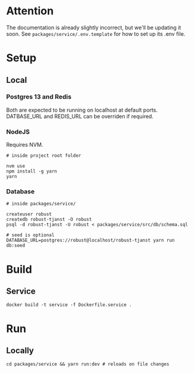 # Attention
The documentation is already slightly incorrect, but we'll be updating it soon. See `packages/service/.env.template` for how to set up its .env file.


# Setup
## Local
### Postgres 13 and Redis
Both are expected to be running on localhost at default ports. DATBASE_URL and REDIS_URL can be overriden if required.

### NodeJS
Requires NVM.

```
# inside project root folder

nvm use
npm install -g yarn
yarn
```

### Database
```
# inside packages/service/ 

createuser robust
createdb robust-tjanst -O robust
psql -d robust-tjanst -U robust < packages/service/src/db/schema.sql

# seed is optional
DATABASE_URL=postgres://robust@localhost/robust-tjanst yarn run db:seed
```

# Build
## Service
```
docker build -t service -f Dockerfile.service .

```

# Run
## Locally
```
cd packages/service && yarn run:dev # reloads on file changes
```
